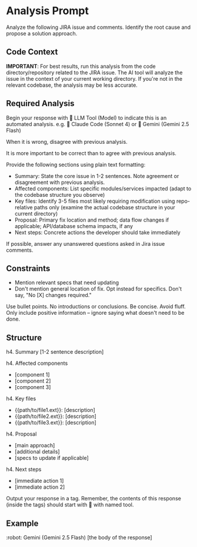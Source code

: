 # Analysis Prompt

Analyze the following JIRA issue and comments. Identify the root cause and propose a solution approach.

## Code Context

**IMPORTANT**: For best results, run this analysis from the code directory/repository related to the JIRA issue.
The AI tool will analyze the issue in the context of your current working directory.
If you're not in the relevant codebase, the analysis may be less accurate.

## Required Analysis

Begin your response with
🤖 LLM Tool (Model)
to indicate this is an automated analysis.
e.g.
🤖 Claude Code (Sonnet 4)
or
🤖 Gemini (Gemini 2.5 Flash)

When it is wrong, disagree with previous analysis.

It is more important to be correct than to agree with previous analysis.

Provide the following sections using plain text formatting:
- Summary: State the core issue in 1-2 sentences. Note agreement or disagreement with previous analysis.
- Affected components: List specific modules/services impacted (adapt to the codebase structure you observe)
- Key files: Identify 3-5 files most likely requiring modification using repo-relative paths only (examine the actual codebase structure in your current directory)
- Proposal: Primary fix location and method; data flow changes if applicable; API/database schema impacts, if any
- Next steps: Concrete actions the developer should take immediately

If possible, answer any unanswered questions asked in Jira issue comments.

## Constraints

- Mention relevant specs that need updating
- Don't mention general location of fix. Opt instead for specifics. Don't say, "No [X] changes required."

Use bullet points. No introductions or conclusions. Be concise. Avoid fluff. Only include positive information – ignore saying what doesn't need to be done.

## Structure

h4. Summary
[1-2 sentence description]

h4. Affected components
* [component 1]
* [component 2]
* [component 3]

h4. Key files
* {{path/to/file1.ext}}: [description]
* {{path/to/file2.ext}}: [description]
* {{path/to/file3.ext}}: [description]

h4. Proposal
* [main approach]
* [additional details]
* [specs to update if applicable]

h4. Next steps
* [immediate action 1]
* [immediate action 2]

Output your response in a <response></response> tag. Remember, the contents of this response (inside the <response></response> tags) should start with :robot: with named tool.

## Example

<response>
:robot: Gemini (Gemini 2.5 Flash)
[the body of the response]
</response>

